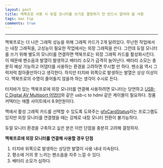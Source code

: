 ```yaml
---
layout: post
title: 맥북프로 사용 시 듀얼 모니터를 쓰기로 결정하기 전 반드시 알아야 할 사항
tags: mac tip
comments: true
---
```

  
---
  
맥북프로는 더 나은 그래픽 성능을 위해 그래픽 카드가 2개 달려있다. 무난한 작업에서는 내장 그래픽을, 고성능이 필요한 작업에서는 외장 그래픽을 쓴다. 그런데 듀얼 모니터를 쓰기 위해 별도의 모니터를 연결하면 맥북프로는 외장 그래픽 카드를 활성화시킨다. 이 때문에 펜소음과 발열이 발생하고 배터리 소모가 급격히 늘어난다. 배터리 소모는 충분히 예상 가능하고 어댑터를 사용하는 환경을 고려하면 무시할 만 하다. 펜소음 역시 그럭저럭 참아줄만하다고 생각한다. 하지만 터치바 위쪽으로 발생하는 발열은 상상 이상이다. 맥북프로의 수명이 줄어들지 않을까 하는 생각이 수시로 든다.
  
터치바가 있는 맥북프로에 외장 모니터를 연결해 사용하려면 모니터는 당연하고 [USB-C Digital AV Multiport 어댑터](https://www.apple.com/kr/shop/product/MJ1K2FE/A/usb-c-digital-av-multiport-%EC%96%B4%EB%8C%91%ED%84%B0)와 같은 usb-c to hdmi 같은 케이블이 필요하다. 정품 커텍터는 애플 사이트에서 8.9만원이다.  
  
맥에서 활성 그래픽 카드를 선택할 수 있도록 도와주는 [gfxCardStatus](https://github.com/steveschow/gfxCardStatus)라는 프로그램도 있지만 외장 모니터를 연결했을 때는 강제로 내장 모니터 전환이 불가능하다.  
  
듀얼 모니터 환경을 구축하고 싶은 분은 이런 단점을 충분히 고려해 결정하자.  
  
**맥북프로에 외장 모니터를 연결해 사용할 경우 단점**   
  
1. 터치바 위쪽으로 발생하는 상당한 발열이 사용 내내 지속된다.
2. 평소에 거의 못 느끼는 펜소음을 자주 느낄 수 있다.
3. 배터리 소모가 심하다.
  